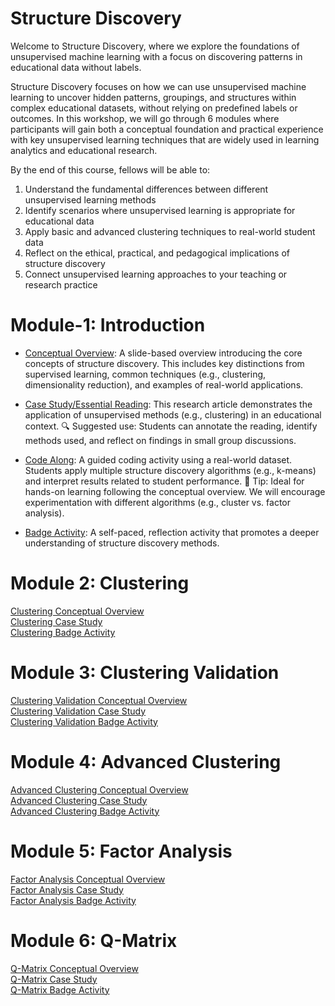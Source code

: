 # Structure Discovery
Welcome to Structure Discovery, where we explore the foundations of unsupervised machine learning with a focus on discovering patterns in educational data without labels.

Structure Discovery focuses on how we can use unsupervised machine learning to uncover hidden patterns, groupings, and structures within complex educational datasets, without relying on predefined labels or outcomes. In this workshop, we will go through 6 modules where participants will gain both a conceptual foundation and practical experience with key unsupervised learning techniques that are widely used in learning analytics and educational research.

By the end of this course, fellows will be able to:

1. Understand the fundamental differences between different unsupervised learning methods
2. Identify scenarios where unsupervised learning is appropriate for educational data
3. Apply basic and advanced clustering techniques to real-world student data
4. Reflect on the ethical, practical, and pedagogical implications of structure discovery
5. Connect unsupervised learning approaches to your teaching or research practice

# Module-1: Introduction  
* [Conceptual Overview](http://localhost:6695/#/title-slide): A slide-based overview introducing the core concepts of structure discovery. This includes key distinctions from supervised learning, common techniques (e.g., clustering, dimensionality reduction), and examples of real-world applications.
* [Case Study/Essential Reading](https://github.com/laser-institute/UNsupervised-machine-learning/blob/master/Module-1-Intro/lit/Rahman%20et%20al.%20(2024)%20Case%20Review.pdf): This research article demonstrates the application of unsupervised methods (e.g., clustering) in an educational context.
    🔍 Suggested use: Students can annotate the reading, identify methods used, and reflect on findings in small group discussions.

* [Code Along](https://laserkt.quarto.pub/unsupervised-learning-activity---student-performance-with-assistments-b0d3/): A guided coding activity using a real-world dataset. Students apply multiple structure discovery algorithms (e.g., k-means) and interpret results related to student performance.
  🧠 Tip: Ideal for hands-on learning following the conceptual overview. We will encourage experimentation with different algorithms (e.g., cluster vs. factor analysis).
  
* [Badge Activity](https://laserkt.quarto.pub/module-1-badge-discovering-patterns-without-labels-03e7/): A self-paced, reflection activity that promotes a deeper understanding of structure discovery methods.

# Module 2: Clustering  
[Clustering Conceptual Overview](https://laserkt.quarto.pub/module-7-unsupervised-machine-learning-400b/#/title-slide)  
[Clustering Case Study](https://laserkt.quarto.pub/module-2-case-review-activity-clustering-9c4d/)  
[Clustering Badge Activity](https://laserkt.quarto.pub/module-2-badge-activity-094f/)  

# Module 3: Clustering Validation  
[Clustering Validation Conceptual Overview](https://laserkt.quarto.pub/module-3-clustering-validation-03d9/#/title-slide)  
[Clustering Validation Case Study](https://laserkt.quarto.pub/module-3-case-review-activity-clustering-validation-9bcb/)   
[Clustering Validation Badge Activity](https://laserkt.quarto.pub/module-3-badge-activity-2b85/)  

# Module 4: Advanced Clustering  
[Advanced Clustering Conceptual Overview](https://laserkt.quarto.pub/module-4-advanced-cluster-analysis-1b4f/#/title-slide)  
[Advanced Clustering Case Study](https://laserkt.quarto.pub/module-4-case-review-activity-advanced-clustering-f273/)  
[Advanced Clustering Badge Activity](https://laserkt.quarto.pub/module-4-badge-activity-27bc/)  

# Module 5: Factor Analysis  
[Factor Analysis Conceptual Overview](https://laserkt.quarto.pub/module-5-factor-analysis/#/title-slide)  
[Factor Analysis Case Study](https://laserkt.quarto.pub/module-5-case-review-activity-factor-analysis-23e4/)   
[Factor Analysis Badge Activity](https://laserkt.quarto.pub/module-5-badge-activity-e182/)  

# Module 6: Q-Matrix  
[Q-Matrix Conceptual Overview](https://laserkt.quarto.pub/module-6-q-matrix/#/title-slide)  
[Q-Matrix Case Study](https://laserkt.quarto.pub/module-6-case-review-activity-q-matrix-ea57/)  
[Q-Matrix Badge Activity](https://laserkt.quarto.pub/module-6-badge-activity/)  
